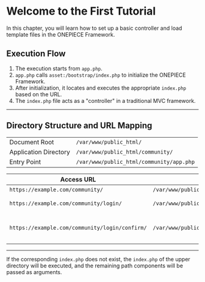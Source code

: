 # Welcome to the First Tutorial

In this chapter, you will learn how to set up a basic controller and load template files in the ONEPIECE Framework.

## Execution Flow

1. The execution starts from `app.php`.
2. `app.php` calls `asset:/bootstrap/index.php` to initialize the ONEPIECE Framework.
3. After initialization, it locates and executes the appropriate `index.php` based on the URL.
4. The `index.php` file acts as a "controller" in a traditional MVC framework.

---

## Directory Structure and URL Mapping

|                     |                                       |
|---------------------|-------------------------------------------|
| Document Root       | `/var/www/public_html/`                   |
| Application Directory | `/var/www/public_html/community/`       |
| Entry Point         | `/var/www/public_html/community/app.php` |

| Access URL                                     | Executed File                                                  | Notes                                   |
|------------------------------------------------|-----------------------------------------------------------------|-----------------------------------------|
| `https://example.com/community/`              | `/var/www/public_html/community/index.php`                     | Top page                                |
| `https://example.com/community/login/`        | `/var/www/public_html/community/login/index.php`               | Login page                              |
| `https://example.com/community/login/confirm/`| `/var/www/public_html/community/login/index.php`               | `confirm` is passed as a URL argument   |

---

If the corresponding `index.php` does not exist, the `index.php` of the upper directory will be executed, and the remaining path components will be passed as arguments.
